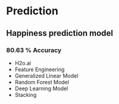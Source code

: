 # Prediction

## Happiness prediction model
### 80.63 % Accuracy

- H2o.ai
- Feature Engineering
- Generalized Linear Model
- Random Forest Model
- Deep Learning Model
- Stacking

